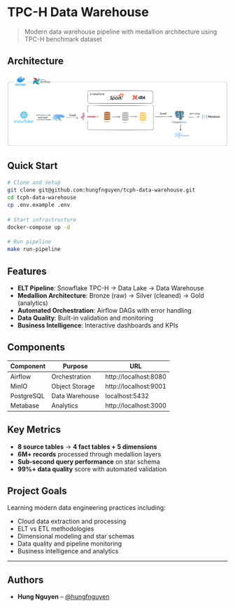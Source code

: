 # TPC-H Data Warehouse

> Modern data warehouse pipeline with medallion architecture using TPC-H benchmark dataset

## Architecture
![Architecture](images/architecture.jpg)

## Quick Start

```bash
# Clone and setup
git clone git@github.com:hungfnguyen/tcph-data-warehouse.git
cd tcph-data-warehouse
cp .env.example .env

# Start infrastructure
docker-compose up -d

# Run pipeline
make run-pipeline
```

## Features

- **ELT Pipeline**: Snowflake TPC-H → Data Lake → Data Warehouse
- **Medallion Architecture**: Bronze (raw) → Silver (cleaned) → Gold (analytics)
- **Automated Orchestration**: Airflow DAGs with error handling
- **Data Quality**: Built-in validation and monitoring
- **Business Intelligence**: Interactive dashboards and KPIs

## Components

| Component | Purpose | URL |
|-----------|---------|-----|
| Airflow | Orchestration | http://localhost:8080 |
| MinIO | Object Storage | http://localhost:9001 |
| PostgreSQL | Data Warehouse | localhost:5432 |
| Metabase | Analytics | http://localhost:3000 |

## Key Metrics

- **8 source tables** → **4 fact tables + 5 dimensions**
- **6M+ records** processed through medallion layers
- **Sub-second query performance** on star schema
- **99%+ data quality** score with automated validation

## Project Goals

Learning modern data engineering practices including:
- Cloud data extraction and processing
- ELT vs ETL methodologies  
- Dimensional modeling and star schemas
- Data quality and pipeline monitoring
- Business intelligence and analytics

---

## Authors

- **Hung Nguyen** – [@hungfnguyen](https://github.com/hungfnguyen)
